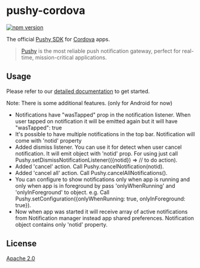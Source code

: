 # pushy-cordova
[![npm version](https://badge.fury.io/js/pushy-cordova.svg)](https://www.npmjs.com/package/pushy-cordova)

The official [Pushy SDK](https://pushy.me/) for [Cordova](https://cordova.apache.org/) apps.

> [Pushy](https://pushy.me/) is the most reliable push notification gateway, perfect for real-time, mission-critical applications.

## Usage

Please refer to our [detailed documentation](https://pushy.me/docs/additional-platforms/cordova) to get started.

Note: There is some additional features. (only for Android for now)
- Notifications have "wasTapped" prop in the notification listener. When user tapped on notification it will be emitted again but it will have "wasTapped": true
- It's possible to have multiple notifications in the top bar. Notification will come with 'notid' property
- Added dismiss listener. You can use it for detect when user cancel notification. It will emit object with 'notid' prop. For using just call Pushy.setDismissNotificationListener(({notid}) => // to do action).
- Added 'cancel' action. Call Pushy.cancelNotification(notid).
- Added 'cancel all' action. Call Pushy.cancelAllNotifications().
- You can configure to show notifications only when app is running and only when app is in foreground by pass 'onlyWhenRunning' and 'onlyInForeground' to object. e.g. Call Pushy.setConfiguration({onlyWhenRunning: true, onlyInForeground: true}).
- Now when app was started it will receive array of active notifications from Notification manager instead app shared preferences. Notification object contains only 'notid' property.

## License

[Apache 2.0](LICENSE)
